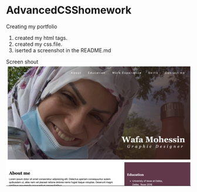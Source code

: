 # AdvancedCSShomework

Creating my portfolio 

1) created my html tags.
2) created my css.file.
3) iserted a screenshot in the README.md 

Screen shout 
![Wafa Portfillio](professionalPortfolio/images/WafaPortfilio.png)





